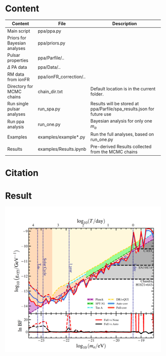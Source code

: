 # Content
|Content   |File   |Description   |
|---|---|---|
| Main script  | ppa/ppa.py  |   |
| Priors for Bayesian analyses  | ppa/priors.py  |   |
| Pulsar properties| ppa/Parfile/..| |
| $\Delta$ PA data | ppa/Data/..  |  |
| RM data from ionFR  | ppa/ionFR_correction/..  |  |
| Directory for MCMC chains |chain_dir.txt| Default location is in the current folder.|
| Run single pulsar analyses| run_spa.py| Results will be stored at ppa/Parfile/spa_results.json for future use|
| Run ppa analysis|run_one.py|Bayesian analysis for only one $m_a$|
| Examples|examples/example*.py|Run the full analyses, based on run_one.py|
| Results|examples/Results.ipynb|Pre-derived Results collected from the MCMC chains|

# Citation

# Result
<img src="https://github.com/XueXiao-Physics/PPA/blob/main/examples/constraint_main.png" width="800"/>


